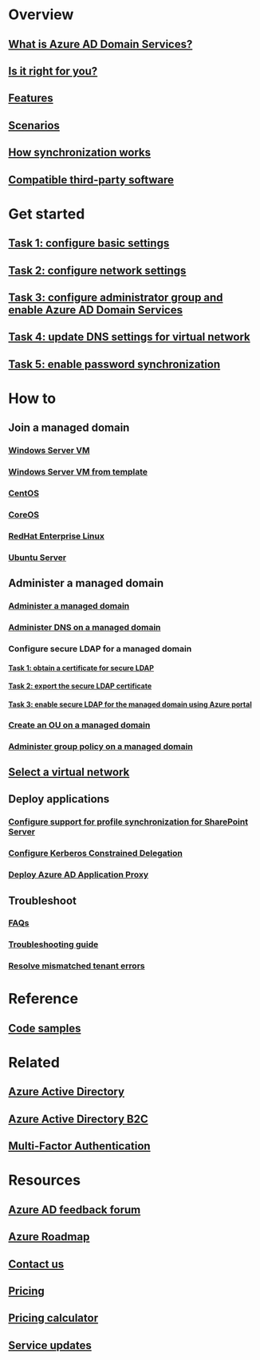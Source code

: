 # Overview
## [What is Azure AD Domain Services?](active-directory-ds-overview.md)
## [Is it right for you?](active-directory-ds-comparison.md)
## [Features](active-directory-ds-features.md)
## [Scenarios](active-directory-ds-scenarios.md)
## [How synchronization works](active-directory-ds-synchronization.md)
## [Compatible third-party software](active-directory-ds-compatible-software.md)

# Get started
## [Task 1: configure basic settings](active-directory-ds-getting-started.md)
## [Task 2: configure network settings](active-directory-ds-getting-started-network.md)
## [Task 3: configure administrator group and enable Azure AD Domain Services](active-directory-ds-getting-started-admingroup.md)
## [Task 4: update DNS settings for virtual network](active-directory-ds-getting-started-dns.md)
## [Task 5: enable password synchronization](active-directory-ds-getting-started-password-sync.md)

# How to
## Join a managed domain
### [Windows Server VM](active-directory-ds-admin-guide-join-windows-vm-portal.md)
### [Windows Server VM from template](active-directory-ds-join-windows-vm-template.md)
### [CentOS](active-directory-ds-join-centos-linux-vm.md)
### [CoreOS](active-directory-ds-join-coreos-linux-vm.md)
### [RedHat Enterprise Linux](active-directory-ds-join-rhel-linux-vm.md)
### [Ubuntu Server](active-directory-ds-join-ubuntu-linux-vm.md)
## Administer a managed domain
### [Administer a managed domain](active-directory-ds-admin-guide-administer-domain.md)
### [Administer DNS on a managed domain](active-directory-ds-admin-guide-administer-dns.md)
### Configure secure LDAP for a managed domain
#### [Task 1: obtain a certificate for secure LDAP](active-directory-ds-admin-guide-configure-secure-ldap.md)
#### [Task 2: export the secure LDAP certificate](active-directory-ds-admin-guide-configure-secure-ldap-export-pfx.md)
#### [Task 3: enable secure LDAP for the managed domain using Azure portal](active-directory-ds-admin-guide-configure-secure-ldap-enable-ldaps.md)

### [Create an OU on a managed domain](active-directory-ds-admin-guide-create-ou.md)
### [Administer group policy on a managed domain](active-directory-ds-admin-guide-administer-group-policy.md)
## [Select a virtual network](active-directory-ds-networking.md)
## Deploy applications
### [Configure support for profile synchronization for SharePoint Server](active-directory-ds-enable-sharepoint-profile-sync.md)
### [Configure Kerberos Constrained Delegation](active-directory-ds-enable-kcd.md)
### [Deploy Azure AD Application Proxy](active-directory-ds-deploy-azure-app-proxy.md)
## Troubleshoot
### [FAQs](active-directory-ds-faqs.md)
### [Troubleshooting guide](active-directory-ds-troubleshooting.md)
### [Resolve mismatched tenant errors](active-directory-ds-mismatched-tenant-error.md)

# Reference
## [Code samples](https://azure.microsoft.com/en-us/resources/samples/?service=active-directory)

# Related
## [Azure Active Directory](../active-directory/active-directory-whatis.md)
## [Azure Active Directory B2C](../active-directory-b2c/active-directory-b2c-overview.md)
## [Multi-Factor Authentication](../multi-factor-authentication/multi-factor-authentication.md)

# Resources
## [Azure AD feedback forum](https://feedback.azure.com/forums/169401-azure-active-directory)
## [Azure Roadmap](https://azure.microsoft.com/roadmap/?category=security-identity)
## [Contact us](active-directory-ds-contact-us.md)
## [Pricing](https://azure.microsoft.com/pricing/details/active-directory-ds/)
## [Pricing calculator](https://azure.microsoft.com/pricing/calculator/)
## [Service updates](https://azure.microsoft.com/updates/?product=active-directory-ds)
